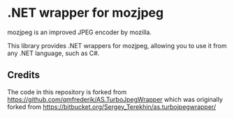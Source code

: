 # .NET wrapper for mozjpeg

mozjpeg is an improved JPEG encoder by mozilla.

This library provides .NET wrappers for mozjpeg, allowing you to use it from any .NET language,
such as C#.

## Credits
The code in this repository is forked from https://github.com/qmfrederik/AS.TurboJpegWrapper which was originally forked from https://bitbucket.org/Sergey_Terekhin/as.turbojpegwrapper/
